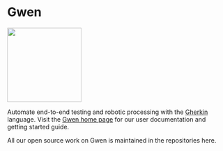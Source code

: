 Gwen
====

<img src="https://gweninterpreter.org/img/gwen-logo-cw-rc.png" width="170"/> <br />

Automate end-to-end testing and robotic processing with the [Gherkin](https://cucumber.io/docs/gherkin/reference/) language. Visit the [Gwen home page](https://gweninterpreter.org/) for our user documentation and getting started guide.

All our open source work on Gwen is maintained in the repositories here.
